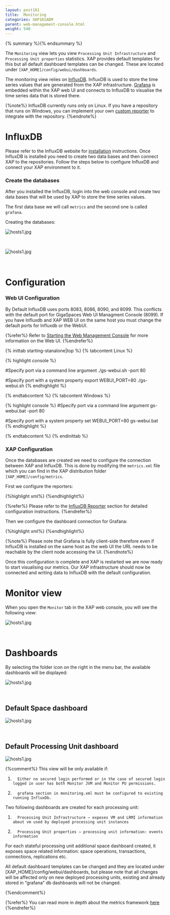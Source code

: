 ```yaml
---
layout: post101
title:  Monitoring
categories: XAP101ADM
parent: web-management-console.html
weight: 540
---
```



{% summary %}{% endsummary %}


The `Monitoring` view lets you view `Processing Unit Infrastructure` and  `Processing Unit properties` statistics. XAP provides
default templates for this but all default dashboard templates can be changed. These are located under `[XAP_HOME]/config/webui/dashboards`.

The monitoring view relies on [InfluxDB](http://influxdb.com/). InfluxDB is used to store the time series values that are generated from the XAP infrastructure.
[Grafana](http://grafana.org) is embedded within the XAP web UI and connects to InfluxDB to visualise the time series data that is stored there.


{%note%}
InfluxDB currently runs only on Linux. If you have a repository that runs on Windows, you can implement your own [custom reporter](./metrics-custom-reporter.html) to integrate with the repository.
{%endnote%}


# InfluxDB

Please refer to the InfluxDB website for [installation](http://influxdb.com/docs/v0.8/introduction/installation.html) instructions.
Once InfluxDB is installed you need to create two data bases and then connect XAP to the repositories.  Follow the steps below to configure InfluxDB and connect your XAP environment to it.


### Create the databases

After you installed the InfluxDB, login into the web console and create two data bases that will be used by XAP to store the time series values.

The first data base we will call `metrics` and the second one is called `grafana`.

Creating the databases:

![hosts1.jpg](/attachment_files/web-console/influxdb-create-db.jpg)

<br>

![hosts1.jpg](/attachment_files/web-console/influxdb-create-db2.jpg)

<br>

# Configuration

### Web UI Configuration

By Default InfluxDB uses ports 8083, 8086, 8090, and 8099. This conflicts with the default port for GigaSpaces Web UI Managment Console (8099). If you have Influxdb and XAP WEB UI on the same host you must change the default ports for Influxdb or the WebUI.

{%refer%}
Refer to [Starting the Web Management Console](./web-management-console-starting.html) for more information on the Web UI.
{%endrefer%}

{% inittab starting-stanalone|top %}
{% tabcontent Linux %}

{% highlight console %}

#Specify port via a command line argument
./gs-webui.sh -port 80

#Specify port with a system property
export WEBUI_PORT=80
./gs-webui.sh
{% endhighlight %}

{% endtabcontent %}
{% tabcontent Windows %}

{% highlight console %}
#Specify port via a command line argument
gs-webui.bat -port 80

#Specify port with a system property
set WEBUI_PORT=80
gs-webui.bat
{% endhighlight %}

{% endtabcontent %}
{% endinittab %}


### XAP Configuration

Once the databases are created we need to configure the connection between XAP and InfluxDB. This is done by modifying the `metrics.xml` file which you can find in the XAP distribution
folder `[XAP_HOME]/config/metrics`.

First we configure the reporters:

{%highlight xml%}
<metrics-configuration>
    <reporters>
        <reporter name="influxdb-http">
            <property name="host" value="influxdb-host"/>
            <property name="database" value="metrics"/>
            <property name="username" value="root"/>
            <property name="password" value="root"/>
        </reporter>
    </reporters>
</metrics-configuration>
{%endhighlight%}

{%refer%}
Please refer to the [InfluxDB Reporter](./metrics-influxdb-reporter.html) section for detailed configuration instructions.
{%endrefer%}

Then we configure the dashboard connection for Grafana:

{%highlight xml%}
   <grafana>
        <datasources>
            <datasource name="influxdb">
                <property name="type" value="influxdb"/>
                <property name="url" value="http://influxdb-host:8086/db/metrics"/>
                <property name="username" value="root"/>
                <property name="password" value="root"/>
            </datasource>
            <datasource name="grafana">
                <property name="type" value="influxdb"/>
                <property name="url" value="http://influxdb-host:8086/db/grafana"/>
                <property name="username" value="root"/>
                <property name="password" value="root"/>
                <property name="grafanaDB" value="true"/>
            </datasource>
        </datasources>
    </grafana>
{%endhighlight%}

{%note%}
Please note that Grafana is fully client-side therefore even if InfluxDB is installed on the same host as the web UI the URL needs to be reachable by the client node accessing the UI.
{%endnote%}

Once this configuration is complete and XAP is restarted we are now ready to start visualising our metrics. Our XAP infrastructure should now be connected and writing data to InfluxDB with the default configuration.


# Monitor view

When you open the `Monitor` tab in the XAP web console, you will see the following view:

![hosts1.jpg](/attachment_files/web-console/monitor.jpg)

<br>

# Dashboards

By selecting the folder icon on the right in the menu bar, the available dashboards will be displayed:

![hosts1.jpg](/attachment_files/web-console/monitor1.jpg)

<br>

## Default Space dashboard

![hosts1.jpg](/attachment_files/web-console/monitor2.jpg)

<br>

## Default Processing Unit dashboard

![hosts1.jpg](/attachment_files/web-console/monitor3.jpg)




{%comment%}
This view will be only available if:
1.       Either no secured login performed or in the case of secured login logged in user has both Monitor JVM and Monitor PU permissions.
2.       grafana section in monitoring.xml must be configured to existing running InfluxDb.

Two following dashboards are created for each processing unit:
1.       Processing Unit Infrastructure – exposes VM and LRMI information about vm used by deployed processing unit instances
2.       Processing Unit properties – processing unit information: events information
For each stateful processing unit additional space dashboard created, it exposes space related information: space operations, transactions, connections, replications etc.

All default dashboard templates can be changed and they are located under [XAP_HOME]/config/webui/dashboards, but please note that all changes will be affected only on new deployed processing units, existing and already stored in “grafana” db dashboards will not be changed.

{%endcomment%}

{%refer%}
You can read more in depth about the metrics framework [here](./metrics-overview.html)
{%endrefer%}